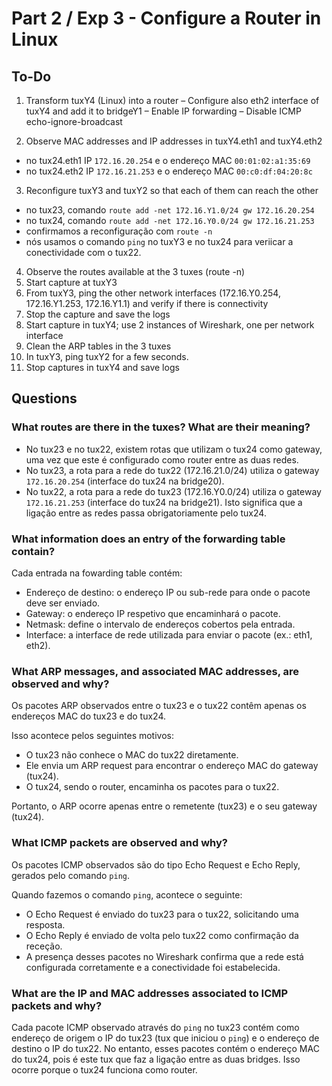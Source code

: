 # Part 2 / Exp 3 - Configure a Router in Linux

## To-Do

1. Transform tuxY4 (Linux) into a router
– Configure also eth2 interface of tuxY4 and add it to bridgeY1
– Enable IP forwarding
– Disable ICMP echo-ignore-broadcast

2. Observe MAC addresses and IP addresses in tuxY4.eth1 and tuxY4.eth2
- no tux24.eth1 IP `172.16.20.254` e o endereço MAC `00:01:02:a1:35:69`
- no tux24.eth2 IP `172.16.21.253` e o endereço MAC `00:c0:df:04:20:8c`

3. Reconfigure tuxY3 and tuxY2 so that each of them can reach the other
- no tux23, comando `route add -net 172.16.Y1.0/24 gw 172.16.20.254`
- no tux24, comando `route add -net 172.16.Y0.0/24 gw 172.16.21.253`
- confirmamos a reconfiguração com `route -n`
- nós usamos o comando `ping` no tuxY3 e no tux24 para veriicar a conectividade com o tux22.

4. Observe the routes available at the 3 tuxes (route -n)
5. Start capture at tuxY3
6. From tuxY3, ping the other network interfaces (172.16.Y0.254, 172.16.Y1.253,
172.16.Y1.1) and verify if there is connectivity
7. Stop the capture and save the logs
8. Start capture in tuxY4; use 2 instances of Wireshark, one per network interface
9. Clean the ARP tables in the 3 tuxes
10. In tuxY3, ping tuxY2 for a few seconds.
11. Stop captures in tuxY4 and save logs

## Questions

### What routes are there in the tuxes? What are their meaning?
- No tux23 e no tux22, existem rotas que utilizam o tux24 como gateway, uma vez que este é configurado como router entre as duas redes.
- No tux23, a rota para a rede do tux22 (172.16.21.0/24) utiliza o gateway `172.16.20.254` (interface do tux24 na bridge20).
- No tux22, a rota para a rede do tux23 (172.16.Y0.0/24) utiliza o gateway `172.16.21.253` (interface do tux24 na bridge21).
Isto significa que a ligação entre as redes passa obrigatoriamente pelo tux24.

### What information does an entry of the forwarding table contain?

Cada entrada na fowarding table contém:

- Endereço de destino: o endereço IP ou sub-rede para onde o pacote deve ser enviado.
- Gateway: o endereço IP respetivo que encaminhará o pacote.
- Netmask: define o intervalo de endereços cobertos pela entrada.
- Interface: a interface de rede utilizada para enviar o pacote (ex.: eth1, eth2).

### What ARP messages, and associated MAC addresses, are observed and why?

Os pacotes ARP observados entre o tux23 e o tux22 contêm apenas os endereços MAC do tux23 e do tux24. 

Isso acontece pelos seguintes motivos:

- O tux23 não conhece o MAC do tux22 diretamente.
- Ele envia um ARP request para encontrar o endereço MAC do gateway (tux24).
- O tux24, sendo o router, encaminha os pacotes para o tux22.

Portanto, o ARP ocorre apenas entre o remetente (tux23) e o seu gateway (tux24).

### What ICMP packets are observed and why?

Os pacotes ICMP observados são do tipo Echo Request e Echo Reply, gerados pelo comando `ping`.

Quando fazemos o comando `ping`, acontece o seguinte:
- O Echo Request é enviado do tux23 para o tux22, solicitando uma resposta.
- O Echo Reply é enviado de volta pelo tux22 como confirmação da receção.
- A presença desses pacotes no Wireshark confirma que a rede está configurada corretamente e a conectividade foi estabelecida.

### What are the IP and MAC addresses associated to ICMP packets and why? 

Cada pacote ICMP observado através do `ping` no tux23 contém como endereço de origem o IP do tux23 (tux que iniciou o `ping`) e o endereço de destino o IP do tux22. No entanto, esses pacotes contém o endereço MAC do tux24, pois é este tux que faz a ligação entre as duas bridges. Isso ocorre porque o tux24 funciona como router.
